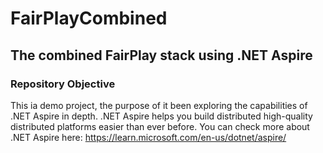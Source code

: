 # FairPlayCombined
## The combined FairPlay stack using .NET Aspire

### Repository Objective
This ia demo project, the purpose of it been exploring the capabilities of .NET Aspire in depth.
.NET Aspire helps you build distributed high-quality distributed platforms easier than ever before.
You can check more about .NET Aspire here: https://learn.microsoft.com/en-us/dotnet/aspire/
